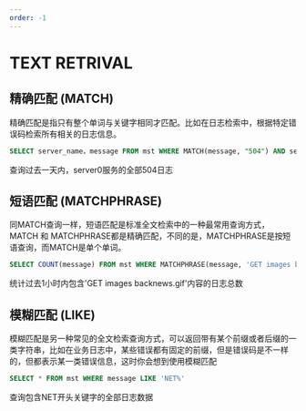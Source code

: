 ```yaml
---
order: -1
---
```


# TEXT RETRIVAL

## 精确匹配 (MATCH)
精确匹配是指只有整个单词与关键字相同才匹配。比如在日志检索中，根据特定错误码检索所有相关的日志信息。
```sql
SELECT server_name，message FROM mst WHERE MATCH(message, "504") AND server_name="server0" AND time > now() - 1d
```
查询过去一天内，server0服务的全部504日志

## 短语匹配 (MATCHPHRASE)
同MATCH查询一样，短语匹配是标准全文检索中的一种最常用查询方式，MATCH 和 MATCHPHRASE都是精确匹配，不同的是，MATCHPHRASE是按短语查询，而MATCH是单个单词。
```sql
SELECT COUNT(message) FROM mst WHERE MATCHPHRASE(message, 'GET images backnews.gif') AND time > now() - 1h
```
统计过去1小时内包含'GET images backnews.gif'内容的日志总数

## 模糊匹配 (LIKE)
模糊匹配是另一种常见的全文检索查询方式，可以返回带有某个前缀或者后缀的一类字符串，比如在业务日志中，某些错误都有固定的前缀，但是错误码是不一样的，但都表示某一类错误信息，这时你会想到使用模糊匹配
```sql
SELECT * FROM mst WHERE message LIKE 'NET%'
```
查询包含NET开头关键字的全部日志数据
